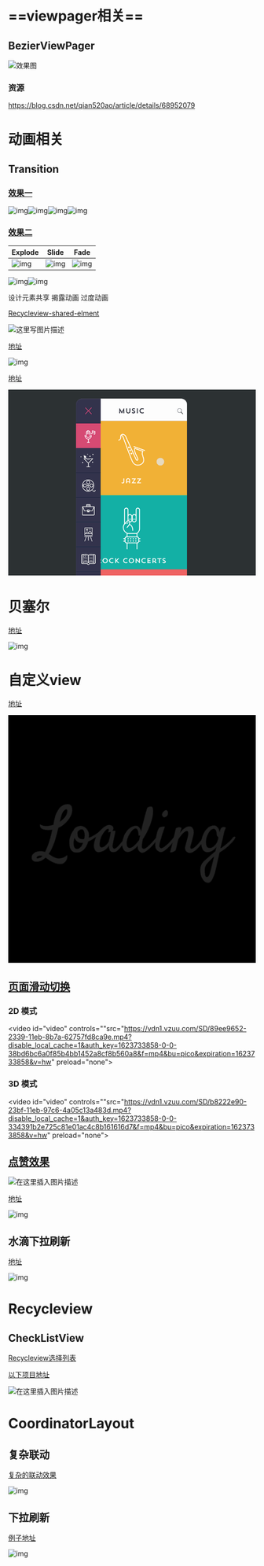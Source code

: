 # ==viewpager相关==

## BezierViewPager

![效果图](https://img-blog.csdn.net/20170402141308105?watermark/2/text/aHR0cDovL2Jsb2cuY3Nkbi5uZXQvcWlhbjUyMGFv/font/5a6L5L2T/fontsize/400/fill/I0JBQkFCMA==/dissolve/70/gravity/SouthEast)

### 资源

https://blog.csdn.net/qian520ao/article/details/68952079

# 动画相关

## Transition

### [效果一](https://github.com/ZXM250250/Transition)

![img](https://upload-images.jianshu.io/upload_images/9182331-a7fb149205977fff?imageMogr2/auto-orient/strip|imageView2/2/w/340)![img](https://upload-images.jianshu.io/upload_images/9182331-32ef891431bfb4b1?imageMogr2/auto-orient/strip|imageView2/2/w/340)![img](https://upload-images.jianshu.io/upload_images/9182331-31eda943a7cdf91e?imageMogr2/auto-orient/strip|imageView2/2/w/340)![img](https://upload-images.jianshu.io/upload_images/9182331-68300976457429e9?imageMogr2/auto-orient/strip|imageView2/2/w/340)



### [效果二](https://github.com/ZXM250250/Transittion2)

| Explode                                                      | Slide                                                        | Fade                                                         |
| ------------------------------------------------------------ | ------------------------------------------------------------ | ------------------------------------------------------------ |
| ![img](https://upload-images.jianshu.io/upload_images/1931245-625b0544093dc896.gif?imageMogr2/auto-orient/strip\|imageView2/2/w/200) | ![img](https://upload-images.jianshu.io/upload_images/1931245-037a6101f0537acf.gif?imageMogr2/auto-orient/strip\|imageView2/2/w/200) | ![img](https://upload-images.jianshu.io/upload_images/1931245-7dfdff03efa0b7a0.gif?imageMogr2/auto-orient/strip\|imageView2/2/w/200) |

![img](https://upload-images.jianshu.io/upload_images/1931245-d55d0a002167ee50.gif?imageMogr2/auto-orient/strip|imageView2/2/w/200)![img](https://upload-images.jianshu.io/upload_images/1931245-ffb02f5988578122.gif?imageMogr2/auto-orient/strip|imageView2/2/w/200)



设计元素共享  揭露动画  过度动画

[Recycleview-shared-elment](https://github.com/ZXM250250/RecyclerView-Shared-Element.git)

![这里写图片描述](https://img-blog.csdn.net/20160830140848023)



[地址](https://github.com/Yalantis/Context-Menu.Android)

![img](D:\资料\1423213164_4792.gif-thumb.gif)



[地址](https://github.com/ZXM250250/MyViews/tree/main/myapplication2)

![img](../../%E5%9B%BE%E5%BA%93/%E8%87%AA%E5%AE%9A%E4%B9%89view%E5%AE%9E%E6%88%98/1423213091_2192.gif-thumb.gif)

# 贝塞尔

[地址](https://www.cnblogs.com/wjtaigwh/p/6652510.html)

![img](https://images2015.cnblogs.com/blog/824232/201703/824232-20170331172455336-1617296805.gif)

# 自定义view

[地址](https://github.com/ZXM250250/MyViews)

![img](../../%E5%9B%BE%E5%BA%93/%E8%87%AA%E5%AE%9A%E4%B9%89view%E5%AE%9E%E6%88%98/1423213775_1197.gif-thumb.gif)

## [页面滑动切换](https://zhuanlan.zhihu.com/p/111083556)

### **2D 模式**

<video id="video" controls=""src="https://vdn1.vzuu.com/SD/89ee9652-2339-11eb-8b7a-62757fd8ca9e.mp4?disable_local_cache=1&auth_key=1623733858-0-0-38bd6bc6a0f85b4bb1452a8cf8b560a8&f=mp4&bu=pico&expiration=1623733858&v=hw" preload="none">

### **3D 模式**



<video id="video" controls=""src="https://vdn1.vzuu.com/SD/b8222e90-23bf-11eb-97c6-4a05c13a483d.mp4?disable_local_cache=1&auth_key=1623733858-0-0-334391b2e725c81e01ac4c8b161616d7&f=mp4&bu=pico&expiration=1623733858&v=hw" preload="none">





## [点赞效果](https://blog.csdn.net/qq_31538847/article/details/83652403)



![在这里插入图片描述](https://img-blog.csdnimg.cn/20181102111224644.gif)



[地址](https://github.com/ZXM250250/MyViews/tree/main/likeanimview)

![img](https://upload-images.jianshu.io/upload_images/8669504-37d08dd51ee6f61a.gif?imageMogr2/auto-orient/strip|imageView2/2/w/228/format/webp)





## 水滴下拉刷新

[地址](https://github.com/ZXM250250/MyViews/tree/main/waveswiperefreshlayout)

![img](https://upload-images.jianshu.io/upload_images/2203721-0bc7401da73ded66?imageMogr2/auto-orient/strip|imageView2/2/w/200)



# Recycleview



## CheckListView

[Recycleview选择列表](https://www.jianshu.com/p/98d6c3bae5ef)

[以下项目地址](https://blog.csdn.net/qq_35624842/article/details/107868290?ops_request_misc=%257B%2522request%255Fid%2522%253A%2522162593250516780261923294%2522%252C%2522scm%2522%253A%252220140713.130102334.pc%255Fall.%2522%257D&request_id=162593250516780261923294&biz_id=0&utm_medium=distribute.pc_search_result.none-task-blog-2~all~first_rank_v2~times_rank-2-107868290.pc_search_result_control_group&utm_term=%E5%B5%8C%E5%A5%97%E6%BB%91%E5%8A%A8%E5%8F%8C%E5%B1%82viewpager&spm=1018.2226.3001.4187)

![在这里插入图片描述](https://img-blog.csdnimg.cn/20200809104939419.gif)



# CoordinatorLayout

## 复杂联动



[复杂的联动效果](https://www.jianshu.com/p/7f50faa65622)

![img](https://upload-images.jianshu.io/upload_images/1507403-63c6f206b8be0a49.gif?imageMogr2/auto-orient/strip|imageView2/2/w/288)

## 下拉刷新



[例子地址](https://www.jianshu.com/p/00e76628109b)

![img](https://upload-images.jianshu.io/upload_images/1304787-48d2b8b997a81e83.gif?imageMogr2/auto-orient/strip|imageView2/2/w/431)
